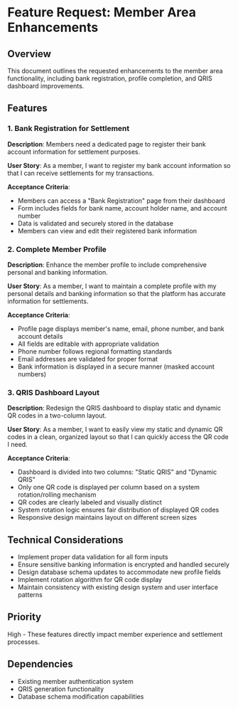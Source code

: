 # Feature Request: Member Area Enhancements

## Overview
This document outlines the requested enhancements to the member area functionality, including bank registration, profile completion, and QRIS dashboard improvements.

## Features

### 1. Bank Registration for Settlement
**Description**: Members need a dedicated page to register their bank account information for settlement purposes.

**User Story**: 
As a member, I want to register my bank account information so that I can receive settlements for my transactions.

**Acceptance Criteria**:
- Members can access a "Bank Registration" page from their dashboard
- Form includes fields for bank name, account holder name, and account number
- Data is validated and securely stored in the database
- Members can view and edit their registered bank information

### 2. Complete Member Profile
**Description**: Enhance the member profile to include comprehensive personal and banking information.

**User Story**:
As a member, I want to maintain a complete profile with my personal details and banking information so that the platform has accurate information for settlements.

**Acceptance Criteria**:
- Profile page displays member's name, email, phone number, and bank account details
- All fields are editable with appropriate validation
- Phone number follows regional formatting standards
- Email addresses are validated for proper format
- Bank information is displayed in a secure manner (masked account numbers)

### 3. QRIS Dashboard Layout
**Description**: Redesign the QRIS dashboard to display static and dynamic QR codes in a two-column layout.

**User Story**:
As a member, I want to easily view my static and dynamic QR codes in a clean, organized layout so that I can quickly access the QR code I need.

**Acceptance Criteria**:
- Dashboard is divided into two columns: "Static QRIS" and "Dynamic QRIS"
- Only one QR code is displayed per column based on a system rotation/rolling mechanism
- QR codes are clearly labeled and visually distinct
- System rotation logic ensures fair distribution of displayed QR codes
- Responsive design maintains layout on different screen sizes

## Technical Considerations
- Implement proper data validation for all form inputs
- Ensure sensitive banking information is encrypted and handled securely
- Design database schema updates to accommodate new profile fields
- Implement rotation algorithm for QR code display
- Maintain consistency with existing design system and user interface patterns

## Priority
High - These features directly impact member experience and settlement processes.

## Dependencies
- Existing member authentication system
- QRIS generation functionality
- Database schema modification capabilities